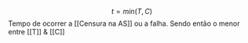 

$$t= min(T,C)$$
Tempo de ocorrer a [[Censura na AS]] ou a falha. Sendo então o menor entre [[T]] & [[C]]
